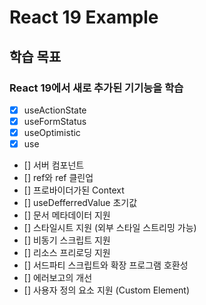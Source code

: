 # React 19 Example

## 학습 목표

### React 19에서 새로 추가된 기기능을 학습

- [x] useActionState
- [x] useFormStatus
- [x] useOptimistic
- [x] use
- [] 서버 컴포넌트
- [] ref와 ref 클린업
- [] 프로바이더가된 Context
- [] useDefferredValue 초기값
- [] 문서 메타데이터 지원
- [] 스타일시트 지원 (외부 스타일 스트리밍 가능)
- [] 비동기 스크립트 지원
- [] 리소스 프리로딩 지원
- [] 서드파티 스크립트와 확장 프로그램 호환성
- [] 에러보고의 개선
- [] 사용자 정의 요소 지원 (Custom Element)
